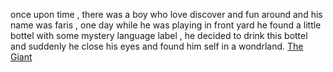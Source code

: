 once upon time , there was a boy who love discover and fun around
and his name was faris , one day while he was playing in front yard
he found a little bottel with some mystery language label ,
he decided to drink this bottel and suddenly he close his eyes
and found him self in a wondrland.
[The Giant](faris-in-wonderland/the-giant.md)
